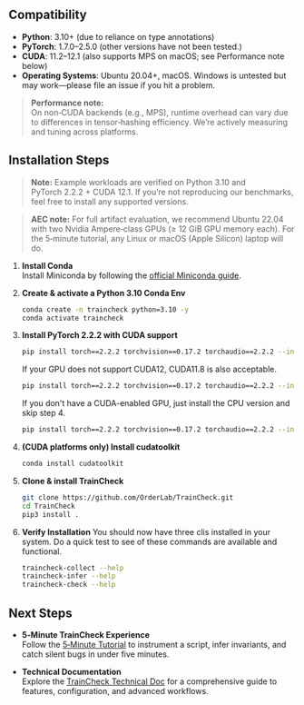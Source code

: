 ## Compatibility

- **Python**: 3.10+ (due to reliance on type annotations)
- **PyTorch**: 1.7.0–2.5.0 (other versions have not been tested.)
- **CUDA**: 11.2–12.1 (also supports MPS on macOS; see Performance note below)  
- **Operating Systems**: Ubuntu 20.04+, macOS. Windows is untested but may work—please file an issue if you hit a problem.

> **Performance note:**  
> On non‑CUDA backends (e.g., MPS), runtime overhead can vary due to differences in tensor‑hashing efficiency. We’re actively measuring and tuning across platforms.



## Installation Steps

> **Note:** Example workloads are verified on Python 3.10 and PyTorch 2.2.2 + CUDA 12.1. If you’re not reproducing our benchmarks, feel free to install any supported versions.

> **AEC note:** For full artifact evaluation, we recommend Ubuntu 22.04 with two Nvidia Ampere‑class GPUs (≥ 12 GiB GPU memory each). For the 5‑minute tutorial, any Linux or macOS (Apple Silicon) laptop will do.

1. **Install Conda**  
  Install Miniconda by following the [official Miniconda guide](https://www.anaconda.com/docs/getting-started/miniconda/install#quickstart-install-instructions).

2. **Create & activate a Python 3.10 Conda Env**
    ```bash
    conda create -n traincheck python=3.10 -y
    conda activate traincheck
    ```

3. **Install PyTorch 2.2.2 with CUDA support**
    ```bash
    pip install torch==2.2.2 torchvision==0.17.2 torchaudio==2.2.2 --index-url https://download.pytorch.org/whl/cu121
    ```

    If your GPU does not support CUDA12, CUDA11.8 is also acceptable.
    
    ```bash
    pip install torch==2.2.2 torchvision==0.17.2 torchaudio==2.2.2 --index-url https://download.pytorch.org/whl/cu118
    ```

    If you don't have a CUDA-enabled GPU, just install the CPU version and skip step 4.

    ```bash
    pip install torch==2.2.2 torchvision==0.17.2 torchaudio==2.2.2 --index-url https://download.pytorch.org/whl/cpu
    ```

4. **(CUDA platforms only) Install cudatoolkit**
    ```bash
    conda install cudatoolkit
    ```

5. **Clone & install TrainCheck**
    ```bash
    git clone https://github.com/OrderLab/TrainCheck.git
    cd TrainCheck
    pip3 install .
    ```

6. **Verify Installation**
    You should now have three clis installed in your system. Do a quick test to see of these commands are available and functional.
    ```bash
    traincheck-collect --help
    traincheck-infer --help
    traincheck-check --help
    ```

## Next Steps

- **5‑Minute TrainCheck Experience**  
  Follow the [5‑Minute Tutorial](./5-min-tutorial.md) to instrument a script, infer invariants, and catch silent bugs in under five minutes.

- **Technical Documentation**  
  Explore the [TrainCheck Technical Doc](./technical-doc.md) for a comprehensive guide to features, configuration, and advanced workflows.
